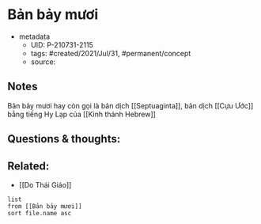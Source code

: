 # Bản bảy mươi

- metadata
	- UID: P-210731-2115
	- tags: #created/2021/Jul/31, #permanent/concept 
	- source: 

## Notes
Bản bảy mươi hay còn gọi là bản dịch [[Septuaginta]], bản dịch [[Cựu Ước]] bằng tiếng Hy Lạp của [[Kinh thánh Hebrew]]

## Questions & thoughts:


## Related:
- [[Do Thái Giáo]]
```dataview
list
from [[Bản bảy mươi]]
sort file.name asc
```